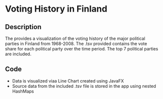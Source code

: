 # Voting History in Finland

## Description

The provides a visualization of the voting history of the major political parties in Finland from 1968-2008. The .tsv provided contains
the vote share for each political party over the time period. The top 7 political parties are included.

## Code
- Data is visualized viaa  Line Chart created using JavaFX
- Source data from the included .tsv file is stored in the app using nested HashMaps
